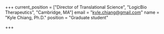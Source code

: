 +++
current_position = ["Director of Translational Science", "LogicBio Therapeutics", "Cambridge, MA"]
email = "kyle.chiang@gmail.com"
name = "Kyle Chiang, Ph.D."
position = "Graduate student"

+++

